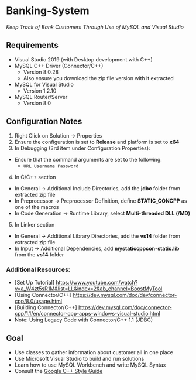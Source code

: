 # Banking-System

*Keep Track of Bank Customers Through Use of MySQL and Visual Studio*

## Requirements
- Visual Studio 2019 (with Desktop development with C++)
- MySQL C++ Driver (Connector/C++)
  - Version 8.0.28
  - Also ensure you download the zip file version with it extracted
- MySQL for Visual Studio
  - Version 1.2.10
- MySQL Router/Server
  - Version 8.0

## Configuration Notes
1. Right Click on Solution -> Properties
2. Ensure the configuration is set to **Release** and platform is set to **x64**
3. In Debugging (3rd item under Configuration Properties):
  - Ensure that the command arguments are set to the following:
    - `URL Username Password`
4. In C/C++ section
  - In General -> Additional Include Directories, add the **jdbc** folder from extracted zip file
  - In Preprocessor -> Preprocessor Definition, define **STATIC_CONCPP** as one of the macros
  - In Code Generation -> Runtime Library, select **Multi-threaded DLL (/MD)** 
5. In Linker section
  - In General -> Additional Library Directories, add the **vs14** folder from extracted zip file
  - In Input -> Additional Dependencies, add **mystaticcppcon-static.lib** from the **vs14** folder

### Additional Resources:
  - [Set Up Tutorial] https://www.youtube.com/watch?v=a_W4zt5sR1M&list=LL&index=2&ab_channel=BoostMyTool
  - [Using Connector/C++] https://dev.mysql.com/doc/dev/connector-cpp/8.0/usage.html
  - [Building Connector/C++] https://dev.mysql.com/doc/connector-cpp/1.1/en/connector-cpp-apps-windows-visual-studio.html
  - Note: Using Legacy Code with Connector/C++ 1.1 (JDBC)

## Goal
- Use classes to gather information about customer all in one place
- Use Microsoft Visual Studio to build and run solutions
- Learn how to use MySQL Workbench and write MySQL Syntax
- Consult the [Google C++ Style Guide](https://google.github.io/styleguide/cppguide.html)